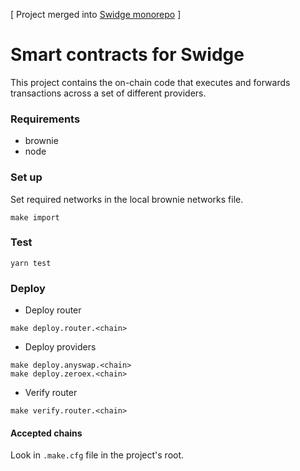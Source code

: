 [ Project merged into [Swidge monorepo](https://github.com/SwidgeTeam/swidge) ]

# Smart contracts for Swidge

This project contains the on-chain code that executes and forwards transactions 
across a set of different providers.

### Requirements

- brownie
- node

### Set up
Set required networks in the local brownie networks file.
```shell
make import
```

### Test
```shell
yarn test
```

### Deploy

- Deploy router

```shell
make deploy.router.<chain>
```

- Deploy providers

```shell
make deploy.anyswap.<chain>
make deploy.zeroex.<chain>
```

- Verify router

```shell
make verify.router.<chain>
```

#### Accepted chains

Look in `.make.cfg` file in the project's root.


